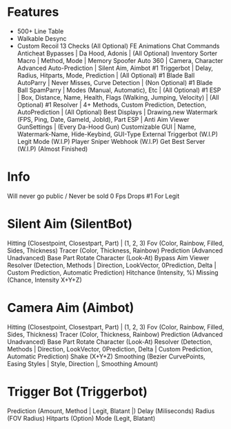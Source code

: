 # Features

* 500+ Line Table
* Walkable Desync
* Custom Recoil
13 Checks (All Optional)
FE Animations
Chat Commands
Anticheat Bypasses | Da Hood, Adonis | (All Optional)
Inventory Sorter
Macro | Method, Mode |
Memory Spoofer 
Auto 360 | Camera, Character
Advanced Auto-Prediction | Silent Aim, Aimbot
#1 Triggerbot | Delay, Radius, Hitparts, Mode, Prediction | (All Optional)
#1 Blade Ball AutoParry | Never Misses, Curve Detection | (Non Optional)
#1 Blade Ball SpamParry | Modes (Manual, Automatic), Etc | (All Optional)
#1 ESP | Box, Distance, Name, Health, Flags (Walking, Jumping, Velocity) | (All Optional)
#1 Resolver | 4+ Methods, Custom Prediction, Detection, AutoPrediction | (All Optional)
Best Displays | Drawing.new Watermark (FPS, Ping, Date, GameId, JobId), Part ESP |
Anti Aim Viewer
GunSettings | (Every Da-Hood Gun)
Customizable GUI | Name, Watermark-Name, Hide-Keybind, GUI-Type
External Triggerbot (W.I.P)
Legit Mode (W.I.P)
Player Sniper Webhook (W.I.P)
Get Best Server (W.I.P) (Almost Finished)

# Info

Will never go public / Never be sold
0 Fps Drops
#1 For Legit

# Silent Aim (SilentBot)

Hitting (Closestpoint, Closestpart, Part) | (1, 2, 3)
Fov (Color, Rainbow, Filled, Sides, Thickness)
Tracer (Color, Thickness, Rainbow)
Prediction (Advanced Unadvanced)
Base Part
Rotate Character (Look-At)
Bypass Aim Viewer
Resolver (Detection, Methods | Direction, LookVector, 0Prediction, Delta | Custom Prediction, Automatic Prediction)
Hitchance (Intensity, %)
Missing (Chance, Intensity X+Y+Z)

# Camera Aim (Aimbot)

Hitting (Closestpoint, Closestpart, Part) | (1, 2, 3)
Fov (Color, Rainbow, Filled, Sides, Thickness)
Tracer (Color, Thickness, Rainbow)
Prediction (Advanced Unadvanced)
Base Part
Rotate Character (Look-At)
Resolver (Detection, Methods | Direction, LookVector, 0Prediction, Delta | Custom Prediction, Automatic Prediction)
Shake (X+Y+Z)
Smoothing (Bezier CurvePoints, Easing Styles | Style, Direction |, Smoothing Amount)

# Trigger Bot (Triggerbot)

Prediction (Amount, Method | Legit, Blatant |)
Delay (Miliseconds)
Radius (FOV Radius)
Hitparts (Option)
Mode (Legit, Blatant)
